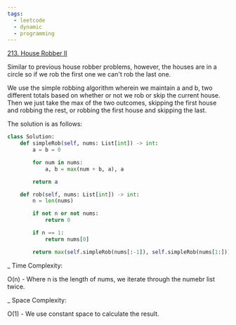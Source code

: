 ```yaml
---
tags:
  - leetcode
  - dynamic
  - programming
---
```


<a href="https://leetcode.com/problems/house-robber-ii/">213. House Robber
II</a>

Similar to previous house robber problems, however, the houses are in a circle
so if we rob the first one we can't rob the last one.

We use the simple robbing algorithm wherein we maintain a and b, two different
totals based on whether or not we rob or skip the current house. Then we just
take the max of the two outcomes, skipping the first house and robbing the rest,
or robbing the first house and skipping the last.

The solution is as follows:

```python
class Solution:
    def simpleRob(self, nums: List[int]) -> int:
        a = b = 0

        for num in nums:
            a, b = max(num + b, a), a

        return a

    def rob(self, nums: List[int]) -> int:
        n = len(nums)

        if not n or not nums:
            return 0

        if n == 1:
            return nums[0]

        return max(self.simpleRob(nums[:-1]), self.simpleRob(nums[1:]))
```

\_ Time Complexity:

O(n) - Where n is the length of nums, we iterate through the numebr list twice.

\_ Space Complexity:

O(1) - We use constant space to calculate the result.
